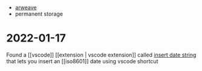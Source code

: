 - [arweave](https://www.arweave.org/)
- permanent storage

# 2022-01-17
Found a [[vscode]] [[extension | vscode extension]] called [insert date string](https://marketplace.visualstudio.com/items?itemName=jsynowiec.vscode-insertdatestring) that lets you insert an [[iso8601]] date using vscode shortcut

